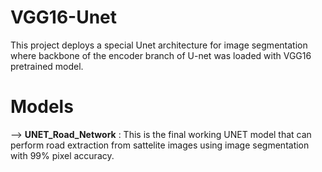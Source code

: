 # VGG16-Unet
This project deploys a special Unet architecture for image segmentation where backbone of the encoder branch of U-net was loaded with VGG16 pretrained model.


# Models

--> **UNET_Road_Network** : This is the final working UNET model that can perform road extraction from sattelite images using image segmentation with 99% pixel accuracy. 
